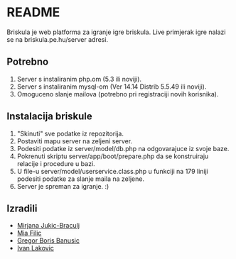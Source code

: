 # README #

Briskula je web platforma za igranje igre briskula.
Live primjerak igre nalazi se na briskula.pe.hu/server adresi.

## Potrebno ##
1. Server s instaliranim php.om (5.3 ili noviji).
2. Server s instaliranim mysql-om (Ver 14.14 Distrib 5.5.49 ili noviji).
3. Omoguceno slanje mailova (potrebno pri registraciji novih korisnika).

## Instalacija briskule ##

1. "Skinuti" sve podatke iz repozitorija.
2. Postaviti mapu server na zeljeni server.
3. Podesiti podatke iz server/model/db.php na odgovarajuce iz svoje baze.
4. Pokrenuti skriptu server/app/boot/prepare.php da se konstruiraju relacije i procedure u bazi.
5. U file-u server/model/userservice.class.php u funkciji na 179 liniji podesiti podatke za slanje maila na zeljene.
6. Server je spreman za igranje. :)


## Izradili ##

* [Mirjana Jukic-Braculj](https://bitbucket.org/mirjana_jukicbraculj/)
* [Mia Filic](https://bitbucket.org/mfilic/)
* [Gregor Boris Banusic](https://bitbucket.org/greg93/)
* [Ivan Lakovic](https://bitbucket.org/Laky55555/)